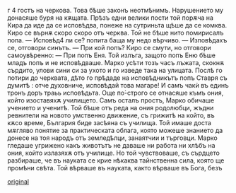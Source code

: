 ﻿г
4
гостъ
на черкова. Това бѣше законъ неотмѣнимъ. Нарушението му донасяше буря на кѫщата. Прѣзъ едни велики пости той порѫча на Кира да иде да се исповѣдва, понеже на сутриньта щѣше да се комква. Киро се върнѫ скоро скоро отъ черква.
Той не бѣше нито помирисалъ попа.
— Исповѣд4 ли се? попита баща му недо вѣрчиво.
— Изповѣдахъ се, отговори синътъ.
— При кой попъ?
Киро се смути, но отговори самоувѣренно:
— При попъ Еня.
Той излъга, защото попъ Еню бѣше младъ попъ и не исповѣдваше.
Марко усѣти тозъ часъ лъжата, скокнѫ сърдито, улови сини си за ухото и го изведе така на улицата. Послѣ го потири до черквата, дѣто го прѣдаде на исповѣдникътъ попъ Ставря съ думитѣ : отче духовниче, исповѣдай това магаре! И самъ чакѝ въ единъ тронъ доръ траьь исповѣдьта.
Още по́-строго се отнасяше къмъ ония, който изоставяхѫ училището. Самъ осталъ простъ, Марко обичаше учението и ученитѣ. Той бѣше отъ реда на ония родолюбци, жъдни ревнители на новото умственно движение, съ грижитѣ на който, въ кѫсо време, България биде засѣяна съ училища. Той имаше доста мѫгляво понятие за практическата облага, която можеше знанието да донесе на тоя народъ отъ земледѣлци, занаятчии и търговци. Марко гледаше угрижено какъ животътъ не даваше ни работа ни хлѣбъ на ония, който излазяхѫ отъ училище. Но той чувствоваше, съ сърдцето разбираше, че въ науката се крие нѣкаква тайнственна сила, която ще промѣни свѣта. Той вѣрваше въ науката, както вѣрваше въ Бога, безъ

[original](images/011.jpg)